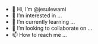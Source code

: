 - 👋 Hi, I’m @jesulewami
- 👀 I’m interested in ...
- 🌱 I’m currently learning ...
- 💞️ I’m looking to collaborate on ...
- 📫 How to reach me ...

<!---
jesulewami/jesulewami is a ✨ special ✨ repository because its `README.md` (this file) appears on your GitHub profile.
You can click the Preview link to take a look at your changes.
--->

